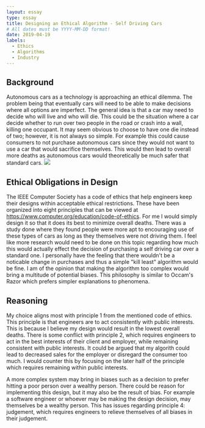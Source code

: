 ```yaml
---
layout: essay
type: essay
title: Designing an Ethical Algorithm - Self Driving Cars
# All dates must be YYYY-MM-DD format!
date: 2019-04-19
labels:
  - Ethics
  - Algorithms
  - Industry
---
```

<h2>Background</h2>
Autonomous cars as a technology is approaching an ethical dilemma. The problem being that eventually cars will need to be able to make decisions where all options are imperfect. The general idea is that a car may need to decide who will live and who will die. This could be the situation where a car decide whether to run over two people in the road or crash into a wall, killing one occupant. It may seem obvious to choose to have one die instead of two; however, it is not always so simple. For example this could cause consumers to not purchase autonomous cars since they would not want to use a car that would sacrifice themselves. This would then lead to overall more deaths as autonomous cars would theoretically be much safer that standard cars.

<img class="ui image" src="{{ site.baseurl }}/images/Ethicalcars.png">

<h2>Ethical Obligations in Design</h2>
The IEEE Computer Society has a code of ethics that help engineers keep their designs within acceptable ethical restrictions. These have been organized into eight principles that can be viewed at <a href="https://www.computer.org/education/code-of-ethics">https://www.computer.org/education/code-of-ethics</a>. For me I would simply design it so that it does its best to minimize overall deaths. There was a study done where they found people were more apt to encouraging use of these types of cars as long as they themselves were not driving them. I feel like more research would need to be done on this topic regarding how much this would actually effect the decision of purchasing a self driving car over a standard one. I personally have the feeling that there wouldn't be a noticable change in purchases and thus a simple "kill least" algorithm would be fine. I am of the opinion that making the algorithm too complex would bring a multitude of potential biases. This philosophy is similar to Occam's Razor which prefers simpler explanations to phenomena.

<h2>Reasoning</h2>
My choice aligns most with principle 1 from the mentioned code of ethics. This principle is that engineers are to act consistently with public interests. This is because I believe my design would result in the lowest overall deaths. There is some conflict with principle 2, which requires engineers to act in the best interests of their client and employer, while remaining consistent with public interests. It could be argued that my algorith could lead to decreased sales for the employer or disregard the consumer too much. I would counter this by focusing on the later half of the principle which requires remaining within public interests.

A more complex system may bring in biases such as a decision to prefer hitting a poor person over a wealthy person. There could be reason for implementing this design, but it may also be the result of bias. For example a software engineer or whoever may be making the design decision, may themselves be a wealthy person. This has issues regarding principle 4: judgement, which requires engineers to relieve themselves of all biases in their judgement.
